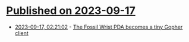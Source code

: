 # [Published on 2023-09-17](index.md)

* [2023-09-17, 02:21:02](https://lobste.rs/s/u6ewve/fossil_wrist_pda_becomes_tiny_gopher) - [The Fossil Wrist PDA becomes a tiny Gopher client](https://oldvcr.blogspot.com/2023/09/the-fossil-wrist-pda-becomes-tiny.html)
